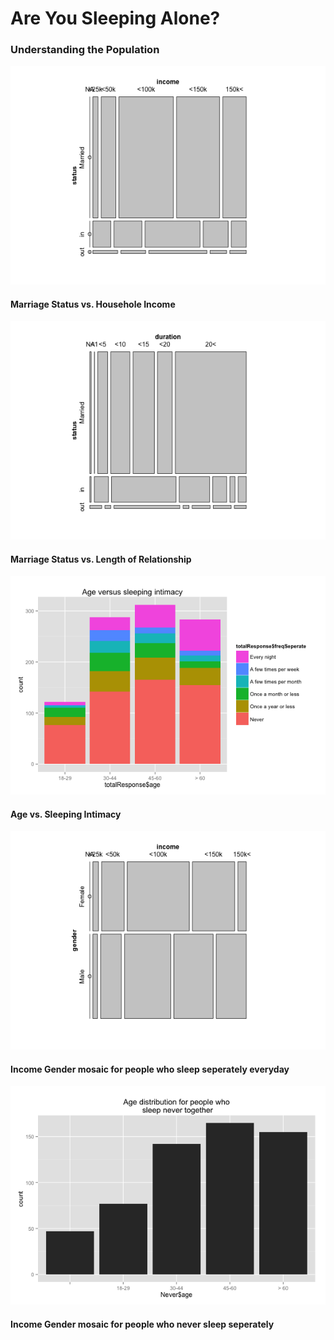 <h1>Are You Sleeping Alone?</h1>
<h3>Understanding the Population</h3>
<img src = "./img/mosaic_marriage_income.png">
<h4>Marriage Status vs. Househole Income</h4>
<img src = "./img/mosaic_status_duration.png">
<h4>Marriage Status vs. Length of Relationship</h4>


<img src = "./img/ageVSintimacy.png">
<h4>Age vs. Sleeping Intimacy</h4>
<img src = "./img/everyNight_incomeVSgender.png">
<h4>Income Gender mosaic for people who sleep seperately everyday</h4>
<img src = "./img/Never_incomeVSgender.png">
<h4>Income Gender mosaic for people who never sleep seperately</h4>